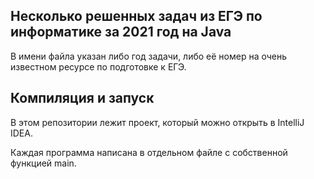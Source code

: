 ## Несколько решенных задач из ЕГЭ по информатике за 2021 год на Java
В имени файла указан либо год задачи, либо её номер на очень известном ресурсе по подготовке к ЕГЭ.

## Компиляция и запуск
В этом репозитории лежит проект, который можно открыть в IntelliJ IDEA.

Каждая программа написана в отдельном файле с собственной функцией main.
